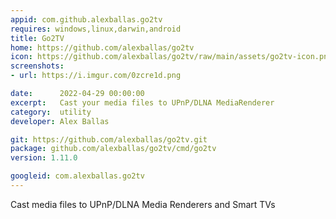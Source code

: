 ```yaml
---
appid: com.github.alexballas.go2tv
requires: windows,linux,darwin,android
title: Go2TV
home: https://github.com/alexballas/go2tv
icon: https://github.com/alexballas/go2tv/raw/main/assets/go2tv-icon.png
screenshots:
- url: https://i.imgur.com/0zcre1d.png

date:      2022-04-29 00:00:00
excerpt:   Cast your media files to UPnP/DLNA MediaRenderer
category:  utility
developer: Alex Ballas

git: https://github.com/alexballas/go2tv.git
package: github.com/alexballas/go2tv/cmd/go2tv
version: 1.11.0

googleid: com.alexballas.go2tv
---
```


Cast media files to UPnP/DLNA Media Renderers and Smart TVs

